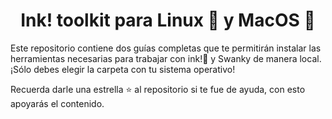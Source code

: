 <h1 align="center">Ink! toolkit para Linux 🐧 y MacOS 🍏</h1>
<p>Este repositorio contiene dos guías completas que te permitirán instalar las herramientas necesarias para trabajar con ink!🦑 y Swanky de manera local. ¡Sólo debes elegir la carpeta con tu sistema operativo!</p>

<p>Recuerda darle una estrella ⭐️ al repositorio si te fue de ayuda, con esto apoyarás el contenido.</p>
